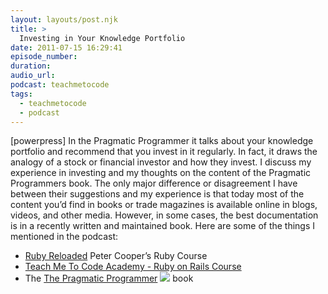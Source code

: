 ```yaml
---
layout: layouts/post.njk
title: >
  Investing in Your Knowledge Portfolio
date: 2011-07-15 16:29:41
episode_number:
duration:
audio_url:
podcast: teachmetocode
tags:
  - teachmetocode
  - podcast
---
```


[powerpress] In the Pragmatic Programmer it talks about your knowledge portfolio and recommend that you invest in it regularly. In fact, it draws the analogy of a stock or financial investor and how they invest. I discuss my experience in investing and my thoughts on the content of the Pragmatic Programmers book. The only major difference or disagreement I have between their suggestions and my experience is that today most of the content you’d find in books or trade magazines is available online in blogs, videos, and other media. However, in some cases, the best documentation is in a recently written and maintained book. Here are some of the things I mentioned in the podcast:

- [Ruby Reloaded](https://rubyreloaded.com/) Peter Cooper’s Ruby Course
- [Teach Me To Code Academy - Ruby on Rails Course](https://teachmetocodeacademy.com)
- The [The Pragmatic Programmer](https://www.amazon.com/gp/product/020161622X/ref=as_li_ss_tl?ie=UTF8&tag=chamaxwoo-20&linkCode=as2&camp=217145&creative=399369&creativeASIN=020161622X) ![](https://www.assoc-amazon.com/e/ir?t=&l=as2&o=1&a=020161622X&camp=217145&creative=399369) book
